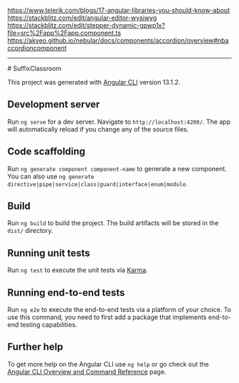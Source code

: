 https://www.telerik.com/blogs/17-angular-libraries-you-should-know-about<br>
https://stackblitz.com/edit/angular-editor-wysiwyg<br>
https://stackblitz.com/edit/stepper-dynamic-gpwp1x?file=src%2Fapp%2Fapp.component.ts<br>
https://akveo.github.io/nebular/docs/components/accordion/overview#nbaccordioncomponent
<hr>
# SuffixClassroom

This project was generated with [Angular CLI](https://github.com/angular/angular-cli) version 13.1.2.

## Development server

Run `ng serve` for a dev server. Navigate to `http://localhost:4200/`. The app will automatically reload if you change any of the source files.

## Code scaffolding

Run `ng generate component component-name` to generate a new component. You can also use `ng generate directive|pipe|service|class|guard|interface|enum|module`.

## Build

Run `ng build` to build the project. The build artifacts will be stored in the `dist/` directory.

## Running unit tests

Run `ng test` to execute the unit tests via [Karma](https://karma-runner.github.io).

## Running end-to-end tests

Run `ng e2e` to execute the end-to-end tests via a platform of your choice. To use this command, you need to first add a package that implements end-to-end testing capabilities.

## Further help

To get more help on the Angular CLI use `ng help` or go check out the [Angular CLI Overview and Command Reference](https://angular.io/cli) page.
